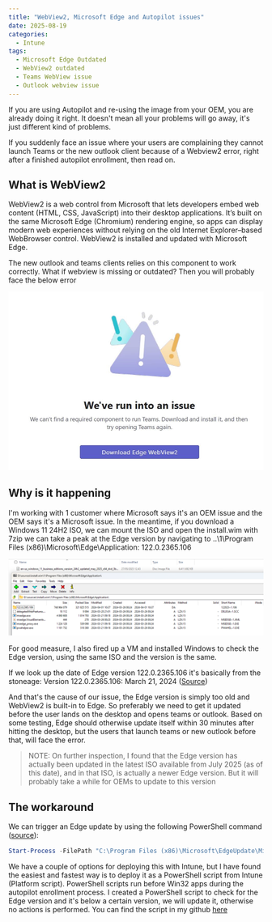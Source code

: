 ```yaml
---
title: "WebView2, Microsoft Edge and Autopilot issues"
date: 2025-08-19
categories:
  - Intune
tags:
  - Microsoft Edge Outdated
  - WebView2 outdated
  - Teams WebView issue
  - Outlook webview issue
---
```


If you are using Autopilot and re-using the image from your OEM, you are already doing it right. It doesn't mean all your problems will go away, it's just different kind of problems.

If you suddenly face an issue where your users are complaining they cannot launch Teams or the new outlook client because of a Webview2 error, right after a finished autopilot enrollment, then read on.

## What is WebView2

WebView2 is a web control from Microsoft that lets developers embed web content (HTML, CSS, JavaScript) into their desktop applications. It’s built on the same Microsoft Edge (Chromium) rendering engine, so apps can display modern web experiences without relying on the old Internet Explorer–based WebBrowser control. WebView2 is installed and updated with Microsoft Edge.

The new outlook and teams clients relies on this component to work correctly. What if webview is missing or outdated? Then you will probably face the below error

![Webview error](/assets/images/2025-08-19-Webview2-Autopilot-issue/Webview2-teams-error.png?raw=true "Webview2 missing")

## Why is it happening

I'm working with 1 customer where Microsoft says it's an OEM issue and the OEM says it's a Microsoft issue. In the meantime, if you download a Windows 11 24H2 ISO, we can mount the ISO and open the install.wim with 7zip we can take a peak at the Edge version by navigating to ..\1\Program Files (x86)\Microsoft\Edge\Application: 122.0.2365.106

![Webview error](/assets/images/2025-08-19-Webview2-Autopilot-issue/EdgeVersion-MountedWim.png?raw=true "Edge version in WIM file")

For good measure, I also fired up a VM and installed Windows to check the Edge version, using the same ISO and the version is the same.

If we look up the date of Edge version 122.0.2365.106 it's basically from the stoneage: Version 122.0.2365.106: March 21, 2024 ([Source](https://learn.microsoft.com/en-us/deployedge/microsoft-edge-relnote-archive-stable-channel))

And that's the cause of our issue, the Edge version is simply too old and WebView2 is built-in to Edge. So preferably we need to get it updated before the user lands on the desktop and opens teams or outlook. Based on some testing, Edge should otherwise update itself within 30 minutes after hitting the desktop, but the users that launch teams or new outlook before that, will face the error.

>NOTE: On further inspection, I found that the Edge version has actually been updated in the latest ISO available from July 2025 (as of this date), and in that ISO, is actually a newer Edge version. But it will probably take a while for OEMs to update to this version

## The workaround

We can trigger an Edge update by using the following PowerShell command ([source](https://learn.microsoft.com/en-us/deployedge/deploy-edge-with-windows-10-updates)): 

```PowerShell
Start-Process -FilePath "C:\Program Files (x86)\Microsoft\EdgeUpdate\MicrosoftEdgeUpdate.exe" -argumentlist "/silent /install appguid={56EB18F8-B008-4CBD-B6D2-8C97FE7E9062}&appname=Microsoft%20Edge&needsadmin=True"
```

We have a couple of options for deploying this with Intune, but I have found the easiest and fastest way is to deploy it as a PowerShell script from Intune (Platform script). PowerShell scripts run before Win32 apps during the autopilot enrollment process. I created a PowerShell script to check for the Edge version and it's below a certain version, we will update it, otherwise no actions is performed. You can find the script in my github [here](https://github.com/thisisevilevil/IntunePublic/blob/main/PowerShell%20Scripts/Update-MicrosoftEdge.ps1)
